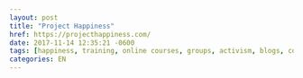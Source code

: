 ```yaml
---
layout: post
title: "Project Happiness"
href: https://projecthappiness.com/
date: 2017-11-14 12:35:21 -0600
tags: [happiness, training, online courses, groups, activism, blogs, collaborative]
categories: EN
---
```

